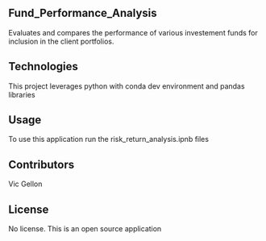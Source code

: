 ## Fund_Performance_Analysis
Evaluates and compares the performance of various investement funds for inclusion in the client portfolios.

## Technologies
This project leverages python with conda dev environment and pandas libraries

## Usage
To use this application run the risk_return_analysis.ipnb files

## Contributors
Vic Gellon

## License
No license. This is an open source application
